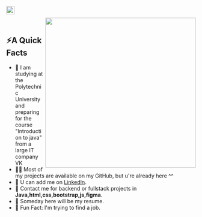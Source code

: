 <a href="https://www.linkedin.com/in/daniilnaumovets/">
  <img align="left" alt="Naumovets Daniil LinkedIn" width="22px" src="https://cdn.tomondre.com/icons/linkedinn.svg" />
</a>
<br/>

<div>
  
  <img width="400px" align="right" src="https://sun9-1.userapi.com/impg/1ijbGpAkpT1vohjVhotMwofR9c-D-Xscjah3Nw/0gwTmBJ6-PE.jpg?size=545x545&quality=96&sign=2c6a437e401708a2547feb7939e74c85&type=album" /></br>
  <h2>⚡A Quick Facts</h2>
  <ul>
    <li>🧐 I am studying at the Polytechnic University and preparing for the course "Introduction to java" from a large IT company VK</li>
    <li>👨‍💻 Most of my projects are available on my GitHub, but u're already here ^^</li>
    <li>📝 U can add me on <a href="https://www.linkedin.com/in/daniilnaumovets/">LinkedIn</a>.</li>
    <li>💬 Contact me for backend or fullstack projects in <strong>Java,html,css,bootstrap,js,figma</strong>.</li>
    <li>📙 Someday here will be my resume.</li>
    <li>🎉 Fun Fact: I'm trying to find a job.</li>
  </ul>
</div>
